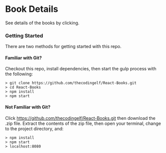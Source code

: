 # Book Details

See details of the books by clicking.

### Getting Started

There are two methods for getting started with this repo.

#### Familiar with Git?
Checkout this repo, install dependencies, then start the gulp process with the following:

```
> git clone https://github.com/thecodingelf/React-Books.git
> cd React-Books
> npm install
> npm start
```

#### Not Familiar with Git?
Click https://github.com/thecodingelf/React-Books.git then download the .zip file.  Extract the contents of the zip file, then open your terminal, change to the project directory, and:

```
> npm install
> npm start
> localhost:8080
```
